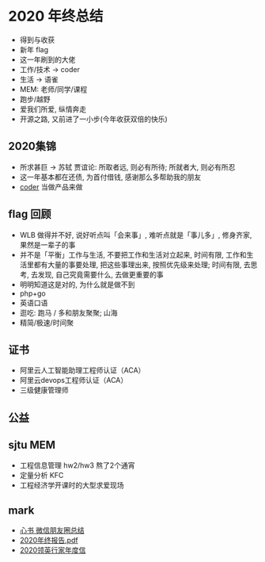 # 2020 年终总结

- 得到与收获
- 新年 flag
- 这一年刷到的大佬
- 工作/技术 -> coder
- 生活 -> 语雀
- MEM: 老师/同学/课程
- 跑步/越野
- 爱我们所爱, 纵情奔走
- 开源之路, 又前进了一小步(今年收获双倍的快乐)

## 2020集锦

- 所求甚巨 -> 苏轼 贾谊论: 所取者远, 则必有所待; 所就者大, 则必有所忍
- 这一年基本都在还债, 为首付借钱, 感谢那么多帮助我的朋友
- [coder](https://coder.dayday.tech) 当做产品来做

## flag 回顾

- WLB 做得并不好, 说好听点叫「会来事」, 难听点就是「事儿多」, 修身齐家, 果然是一辈子的事
- 并不是「平衡」工作与生活, 不要把工作和生活对立起来, 时间有限, 工作和生活里都有大量的事要处理, 把这些事理出来, 按照优先级来处理; 时间有限, 去思考, 去发现, 自己究竟需要什么, 去做更重要的事
- 明明知道这是对的, 为什么就是做不到
- php+go
- 英语口语
- 逛吃: 跑马 / 多和朋友聚聚; 山海
- 精简/极速/时间聚

## 证书

- 阿里云人工智能助理工程师认证（ACA）
- 阿里云devops工程师认证（ACA）
- 三级健康管理师

## 公益

## sjtu MEM

- 工程信息管理 hw2/hw3 熬了2个通宵
- 定量分析 KFC
- 工程经济学开课时的大型求爱现场

## mark

- [心书 微信朋友圈总结](https://weixinshu.com/books/MjEzNzY1MDp3eGJvb2s6Y3psMTI1MjQwOTc2N0AxMjI6Og)
- [2020年终报告.pdf](https://mp.weixin.qq.com/s/OiHsJAxF2GGdLHNuOos1kw)
- [2020领英行家年度信](https://linkedin-event.com/activity/expertRanking/letter.html?trk=edm)

